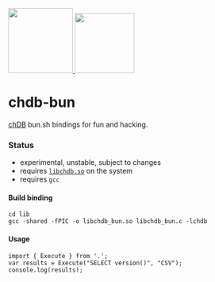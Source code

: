 <a href="https://chdb.fly.dev" target="_blank">
  <img src="https://user-images.githubusercontent.com/1423657/236688026-812c5d02-ddcc-4726-baf8-c7fe804c0046.png" width=130 />
  <img src="https://user-images.githubusercontent.com/1423657/236928733-43e4f74e-5cff-4b3f-8bb7-20df58e10829.png" height=120 />
</a>

# chdb-bun
[chDB](https://github.com/auxten/chdb) bun.sh bindings for fun and hacking.

### Status

- experimental, unstable, subject to changes
- requires [`libchdb.so`](https://github.com/metrico/libchdb/releases) on the system
- requires `gcc` 

#### Build binding
```
cd lib
gcc -shared -fPIC -o libchdb_bun.so libchdb_bun.c -lchdb
```

#### Usage
```
import { Execute } from '.';
var results = Execute("SELECT version()", "CSV");
console.log(results);
```

